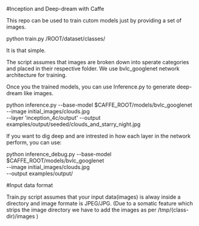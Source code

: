 #Inception and Deep-dream with Caffe

This repo can be used to train cutom models just by providing a set of images.

python train.py /ROOT/dataset/classes/

It is that simple.

The script assumes that images are broken down into sperate categories and placed in their respective folder. We use
bvlc_googlenet network architecture for training.

Once you the trained models, you can use Inference.py to generate deep-dream like images.

python inference.py --base-model $CAFFE_ROOT/models/bvlc_googlenet \
	--image initial_images/clouds.jpg \
	--layer 'inception_4c/output'
	--output examples/output/seeded/clouds_and_starry_night.jpg

If you want to dig deep and are intrested in how each layer in the network perform, you can use:

python inference_debug.py --base-model $CAFFE_ROOT/models/bvlc_googlenet \
	--image initial_images/clouds.jpg \
	--output examples/output/
	
#Input data format

Train.py script assumes that your input data(images) is alway inside a directory and image formate is JPEG/JPG. (Due to a somatic feature which strips the image directory we have to add the images as per /tmp/(class-dir)/images )
